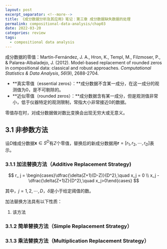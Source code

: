```yaml
---
layout: post
excerpt_separator: <!--more-->
title: 《成分数据分析及其应用》笔记：第三章 成分数据缺失数据的处理
permalink: compositional-data-analysis/chap03
date: 2022-03-20
categories: review
tags: 
  - compositional data analysis
---
```


成分数据的零值：<span class="sidenote-number"></span><span class="sidenote">Martín-Fernández, J. A., Hron, K., Templ, M., Filzmoser, P., & Palarea-Albaladejo, J. (2012). Model-based replacement of rounded zeros in compositional data: classical and robust approaches. *Computational Statistics & Data Analysis*, *56*(9), 2688-2704.</span>

- **真实零值（essential zeros）：**成分数据不含某一成分，在这一成分的观测值为0，是不可剔除的。
- **近似零值（rounded zeros）：**成分数据含有某一成分，但是观测值非常小，低于仪器特定的观测限制，常指大小非常接近0的数据。

零值存在时，对成分数据做对数比变换会出现无穷大或无意义。

## 3.1   非参数方法

设$D$维成分数据$\mathbf{x} \in S^D$有$Z$个零值，替换后的新成分数据用$\mathbf{r} = [r_1, r_2, \cdots, r_D]$表示。

### 3.1.1   加法替换方法（Additive Replacement Strategy)

$$
r_ j = \begin{cases}\dfrac{\delta(Z+1)(D-Z)}{D^2},\quad x_j = 0 \\ x_j - \dfrac{\delta(Z+1)Z}{D^2},\quad x_j>0\end{cases}
$$

其中，$j=1, 2, \cdots, D$，$\delta$是小于给定阈值的数。

加法替换方法具有以下性质：

1. 该方法

### 3.1.2   简单替换方法（Simple Replacement Strategy）





### 3.1.3   乘法替换方法（Multiplication Replacement Strategy）













